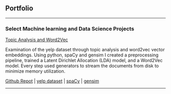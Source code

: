 ## Portfolio

---

### Select Machine learning and Data Science Projects

[Topic Analysis and Word2Vec](/Topic_analysis_word2vec.md)

Examination of the yelp dataset through topic analysis and word2vec vector embeddings. Using python, spaCy and gensim I created a preprocessing pipeline, trained a Latent Dirichlet Allocation (LDA) model, and a Word2Vec model. Every step used generators to stream the documents from disk to minimize memory utilization.

[Github Repot](https://github.com/Alkoopman85/Word2Vec-and-Topic-Analysis-Yelp-Reviews) | [yelp dataset](https://www.yelp.com/dataset) | [spaCy](https://spacy.io/) | [gensim](https://radimrehurek.com/gensim/index.html)

---

